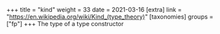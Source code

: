+++
title = "kind"
weight = 33
date = 2021-03-16
[extra]
link = "https://en.wikipedia.org/wiki/Kind_(type_theory)"
[taxonomies]
groups = ["fp"]
+++
The type of a type constructor

